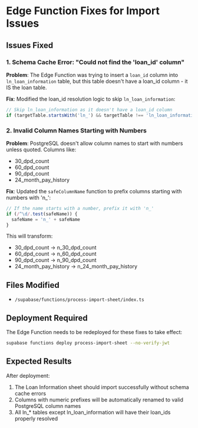 # Edge Function Fixes for Import Issues

## Issues Fixed

### 1. Schema Cache Error: "Could not find the 'loan_id' column"
**Problem**: The Edge Function was trying to insert a `loan_id` column into `ln_loan_information` table, but this table doesn't have a loan_id column - it IS the loan table.

**Fix**: Modified the loan_id resolution logic to skip `ln_loan_information`:
```javascript
// Skip ln_loan_information as it doesn't have a loan_id column
if (targetTable.startsWith('ln_') && targetTable !== 'ln_loan_information' && !insertRow.loan_id) {
```

### 2. Invalid Column Names Starting with Numbers
**Problem**: PostgreSQL doesn't allow column names to start with numbers unless quoted. Columns like:
- 30_dpd_count
- 60_dpd_count
- 90_dpd_count
- 24_month_pay_history

**Fix**: Updated the `safeColumnName` function to prefix columns starting with numbers with 'n_':
```javascript
// If the name starts with a number, prefix it with 'n_'
if (/^\d/.test(safeName)) {
  safeName = 'n_' + safeName
}
```

This will transform:
- 30_dpd_count → n_30_dpd_count
- 60_dpd_count → n_60_dpd_count
- 90_dpd_count → n_90_dpd_count
- 24_month_pay_history → n_24_month_pay_history

## Files Modified
- `/supabase/functions/process-import-sheet/index.ts`

## Deployment Required
The Edge Function needs to be redeployed for these fixes to take effect:
```bash
supabase functions deploy process-import-sheet --no-verify-jwt
```

## Expected Results
After deployment:
1. The Loan Information sheet should import successfully without schema cache errors
2. Columns with numeric prefixes will be automatically renamed to valid PostgreSQL column names
3. All ln_* tables except ln_loan_information will have their loan_ids properly resolved
